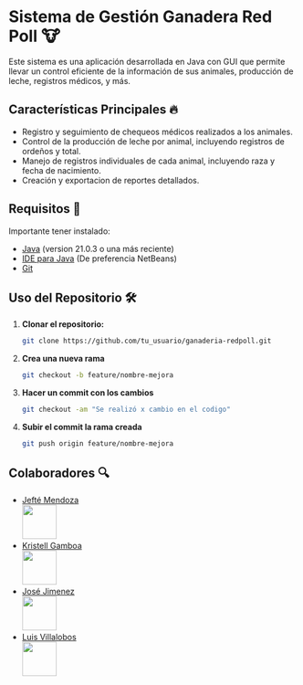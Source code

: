 # Sistema de Gestión Ganadera Red Poll 🐮

Este sistema es una aplicación desarrollada en Java con GUI que permite llevar un control eficiente de la información de sus animales, producción de leche, registros médicos, y más.

## Características Principales 🔥
  - Registro y seguimiento de chequeos médicos realizados a los animales.
  - Control de la producción de leche por animal, incluyendo registros de ordeños y total.
  - Manejo de registros individuales de cada animal, incluyendo raza y fecha de nacimiento.
  - Creación y exportacion de reportes detallados.
## Requisitos 🔑
  Importante tener instalado:

- [Java](https://adoptium.net/) (version 21.0.3 o una más reciente)
- [IDE para Java](https://netbeans.apache.org/front/main/download/) (De preferencia NetBeans)
- [Git](https://git-scm.com/)
## Uso del Repositorio 🛠️

1. **Clonar el repositorio:**
   ```bash
   git clone https://github.com/tu_usuario/ganaderia-redpoll.git
   ```
2. **Crea una nueva rama**
   ```bash
   git checkout -b feature/nombre-mejora
   ```
3. **Hacer un commit con los cambios**
   ```bash
   git checkout -am "Se realizó x cambio en el codigo"
   ```
5. **Subir el commit la rama creada**
   ```bash
   git push origin feature/nombre-mejora
   ```
## Colaboradores 🔍️


- [Jefté Mendoza <br> <img src="https://github.com/JEFTEDARIEL123.png" width="60px;"/>](https://github.com/JEFTEDARIEL123)
- [Kristell Gamboa <br> <img src="https://github.com/KristelGamboaM.png" width="60px;" />](https://github.com/KristelGamboaM)
- [José Jimenez <br> <img src="https://github.com/JoseJimenez.png" width="60px;"/>](https://github.com/)
- [Luis Villalobos <br> <img src="https://github.com/LuisVillalobos.png" width="60px;"/>](https://github.com/)
